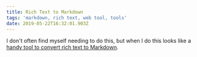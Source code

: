 ```yaml
---
title: Rich Text to Markdown
tags: 'markdown, rich text, web tool, tools'
date: 2019-05-22T16:32:01.903Z
---
```

I don't often find myself needing to do this, but when I do this looks like a [handy tool to convert rich text to Markdown](http://markitdown.medusis.com/).
